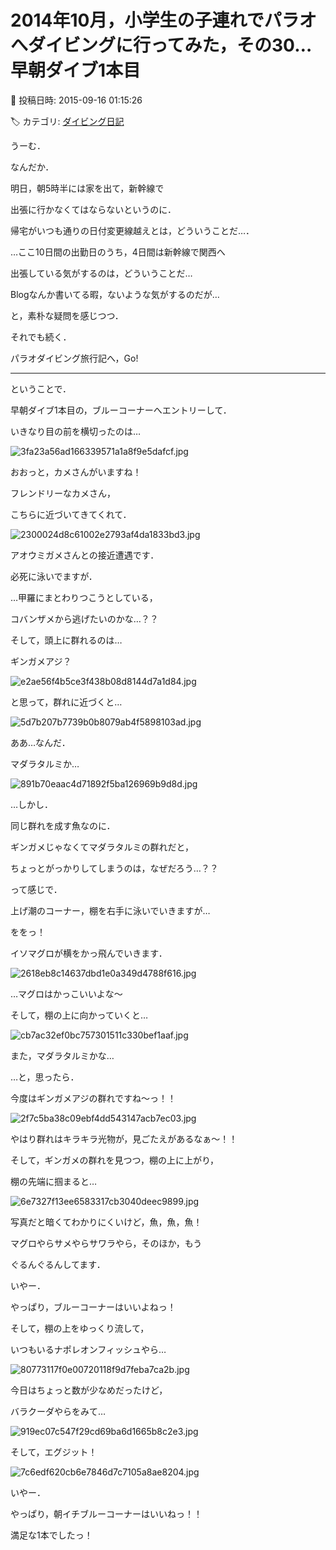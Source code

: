 # 2014年10月，小学生の子連れでパラオへダイビングに行ってみた，その30…早朝ダイブ1本目

📅 投稿日時: 2015-09-16 01:15:26

🏷️ カテゴリ: [ダイビング日記](ce3a7a8d424d112fce83ee85c81a0e344.md)

うーむ．


なんだか．


明日，朝5時半には家を出て，新幹線で


出張に行かなくてはならないというのに．


帰宅がいつも通りの日付変更線越えとは，どういうことだ…．


…ここ10日間の出勤日のうち，4日間は新幹線で関西へ


出張している気がするのは，どういうことだ…





Blogなんか書いてる暇，ないような気がするのだが…


と，素朴な疑問を感じつつ．





それでも続く．


パラオダイビング旅行記へ，Go!


---





ということで．





早朝ダイブ1本目の，ブルーコーナーへエントリーして．


いきなり目の前を横切ったのは…




![3fa23a56ad166339571a1a8f9e5dafcf.jpg](images/3fa23a56ad166339571a1a8f9e5dafcf.jpg)




おおっと，カメさんがいますね！





フレンドリーなカメさん，


こちらに近づいてきてくれて．




![2300024d8c61002e2793af4da1833bd3.jpg](images/2300024d8c61002e2793af4da1833bd3.jpg)




アオウミガメさんとの接近遭遇です．


必死に泳いでますが．


…甲羅にまとわりつこうとしている，


コバンザメから逃げたいのかな…？？








そして，頭上に群れるのは…


ギンガメアジ？




![e2ae56f4b5ce3f438b08d8144d7a1d84.jpg](images/e2ae56f4b5ce3f438b08d8144d7a1d84.jpg)




と思って，群れに近づくと…




![5d7b207b7739b0b8079ab4f5898103ad.jpg](images/5d7b207b7739b0b8079ab4f5898103ad.jpg)




ああ…なんだ．


マダラタルミか…




![891b70eaac4d71892f5ba126969b9d8d.jpg](images/891b70eaac4d71892f5ba126969b9d8d.jpg)




…しかし．


同じ群れを成す魚なのに．


ギンガメじゃなくてマダラタルミの群れだと，


ちょっとがっかりしてしまうのは，なぜだろう…？？





って感じで．


上げ潮のコーナー，棚を右手に泳いでいきますが…


ををっ！


イソマグロが横をかっ飛んでいきます．




![2618eb8c14637dbd1e0a349d4788f616.jpg](images/2618eb8c14637dbd1e0a349d4788f616.jpg)




…マグロはかっこいいよな～





そして，棚の上に向かっていくと…




![cb7ac32ef0bc757301511c330bef1aaf.jpg](images/cb7ac32ef0bc757301511c330bef1aaf.jpg)




また，マダラタルミかな…





…と，思ったら．


今度はギンガメアジの群れですね～っ！！




![2f7c5ba38c09ebf4dd543147acb7ec03.jpg](images/2f7c5ba38c09ebf4dd543147acb7ec03.jpg)




やはり群れはキラキラ光物が，見ごたえがあるなぁ～！！





そして，ギンガメの群れを見つつ，棚の上に上がり，


棚の先端に掴まると…




![6e7327f13ee6583317cb3040deec9899.jpg](images/6e7327f13ee6583317cb3040deec9899.jpg)




写真だと暗くてわかりにくいけど，魚，魚，魚！


マグロやらサメやらサワラやら，そのほか，もう


ぐるんぐるんしてます．





いやー．


やっぱり，ブルーコーナーはいいよねっ！





そして，棚の上をゆっくり流して，


いつもいるナポレオンフィッシュやら…




![80773117f0e00720118f9d7feba7ca2b.jpg](images/80773117f0e00720118f9d7feba7ca2b.jpg)




今日はちょっと数が少なめだったけど，


バラクーダやらをみて…




![919ec07c547f29cd69ba6d1665b8c2e3.jpg](images/919ec07c547f29cd69ba6d1665b8c2e3.jpg)




そして，エグジット！




![7c6edf620cb6e7846d7c7105a8ae8204.jpg](images/7c6edf620cb6e7846d7c7105a8ae8204.jpg)




いやー．


やっぱり，朝イチブルーコーナーはいいねっ！！


満足な1本でしたっ！
